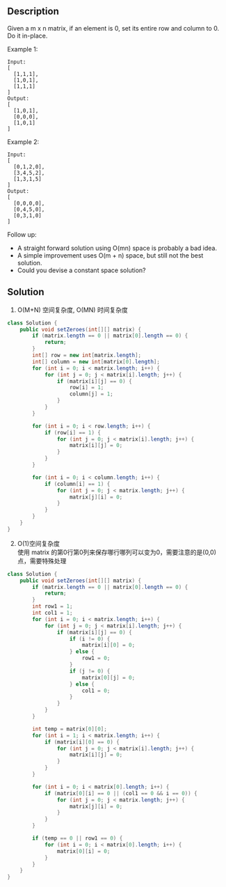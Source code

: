 ## Description

Given a m x n matrix, if an element is 0, set its entire row and column to 0. Do it in-place.

Example 1:
```
Input: 
[
  [1,1,1],
  [1,0,1],
  [1,1,1]
]
Output: 
[
  [1,0,1],
  [0,0,0],
  [1,0,1]
]
```
Example 2:
```
Input: 
[
  [0,1,2,0],
  [3,4,5,2],
  [1,3,1,5]
]
Output: 
[
  [0,0,0,0],
  [0,4,5,0],
  [0,3,1,0]
]
```
Follow up:

- A straight forward solution using O(mn) space is probably a bad idea.
- A simple improvement uses O(m + n) space, but still not the best solution.
- Could you devise a constant space solution?

## Solution

1. O(M+N) 空间复杂度, O(MN) 时间复杂度
```java
class Solution {
    public void setZeroes(int[][] matrix) {
        if (matrix.length == 0 || matrix[0].length == 0) {
            return;
        }
        int[] row = new int[matrix.length];
        int[] column = new int[matrix[0].length];
        for (int i = 0; i < matrix.length; i++) {
            for (int j = 0; j < matrix[i].length; j++) {
                if (matrix[i][j] == 0) {
                    row[i] = 1;
                    column[j] = 1;
                }
            }
        }

        for (int i = 0; i < row.length; i++) {
            if (row[i] == 1) {
                for (int j = 0; j < matrix[i].length; j++) {
                    matrix[i][j] = 0;
                }
            }
        }

        for (int i = 0; i < column.length; i++) {
            if (column[i] == 1) {
                for (int j = 0; j < matrix.length; j++) {
                    matrix[j][i] = 0;
                }
            }
        }
    }
}
```

2. O(1)空间复杂度  
使用 matrix 的第0行第0列来保存哪行哪列可以变为0，需要注意的是(0,0) 点，需要特殊处理
```java
class Solution {
    public void setZeroes(int[][] matrix) {
        if (matrix.length == 0 || matrix[0].length == 0) {
            return;
        }
        int row1 = 1;
        int col1 = 1;
        for (int i = 0; i < matrix.length; i++) {
            for (int j = 0; j < matrix[i].length; j++) {
                if (matrix[i][j] == 0) {
                    if (i != 0) {
                        matrix[i][0] = 0;
                    } else {
                        row1 = 0;
                    }
                    if (j != 0) {
                        matrix[0][j] = 0;
                    } else {
                        col1 = 0;
                    }
                }
            }
        }

        int temp = matrix[0][0];
        for (int i = 1; i < matrix.length; i++) {
            if (matrix[i][0] == 0) {
                for (int j = 0; j < matrix[i].length; j++) {
                    matrix[i][j] = 0;
                }
            }
        }

        for (int i = 0; i < matrix[0].length; i++) {
            if (matrix[0][i] == 0 || (col1 == 0 && i == 0)) {
                for (int j = 0; j < matrix.length; j++) {
                    matrix[j][i] = 0;
                }
            }
        }

        if (temp == 0 || row1 == 0) {
            for (int i = 0; i < matrix[0].length; i++) {
                matrix[0][i] = 0;
            }
        }
    }
}
```
